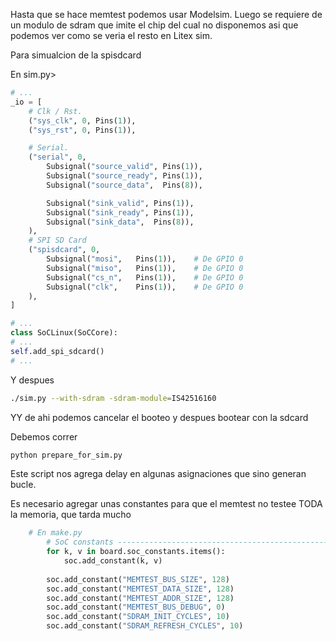 Hasta que se hace memtest podemos usar Modelsim. Luego se requiere de un modulo de sdram que imite el chip del cual no disponemos asi que podemos ver como se veria el resto en Litex sim.



Para simualcion de la spisdcard


En sim.py>

``` Python
# ...
_io = [
    # Clk / Rst.
    ("sys_clk", 0, Pins(1)),
    ("sys_rst", 0, Pins(1)),

    # Serial.
    ("serial", 0,
        Subsignal("source_valid", Pins(1)),
        Subsignal("source_ready", Pins(1)),
        Subsignal("source_data",  Pins(8)),

        Subsignal("sink_valid", Pins(1)),
        Subsignal("sink_ready", Pins(1)),
        Subsignal("sink_data",  Pins(8)),
    ),
    # SPI SD Card
    ("spisdcard", 0,
        Subsignal("mosi",   Pins(1)),    # De GPIO 0
        Subsignal("miso",   Pins(1)),    # De GPIO 0
        Subsignal("cs_n",   Pins(1)),    # De GPIO 0
        Subsignal("clk",    Pins(1)),    # De GPIO 0
    ),
]

# ...
class SoCLinux(SoCCore):
# ...    
self.add_spi_sdcard()
# ...
```

Y despues

``` Bash
./sim.py --with-sdram -sdram-module=IS42516160
```

YY de ahi podemos cancelar el booteo y despues bootear con la sdcard

Debemos correr
``` Bash
python prepare_for_sim.py
```
Este script nos agrega delay en algunas asignaciones que sino generan bucle.


Es necesario agregar unas constantes para que el memtest no testee TODA la memoria, que tarda mucho
``` Python
    # En make.py
        # SoC constants ----------------------------------------------------------------------------
        for k, v in board.soc_constants.items():
            soc.add_constant(k, v)
        
        soc.add_constant("MEMTEST_BUS_SIZE", 128)
        soc.add_constant("MEMTEST_DATA_SIZE", 128)
        soc.add_constant("MEMTEST_ADDR_SIZE", 128)
        soc.add_constant("MEMTEST_BUS_DEBUG", 0)
        soc.add_constant("SDRAM_INIT_CYCLES", 10)
        soc.add_constant("SDRAM_REFRESH_CYCLES", 10)
```